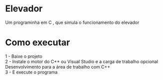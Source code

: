 # Elevador
Um programinha em C , que simula o funcionamento do elevador

# Como executar

1 - Baixe o projeto </br>
2 - Instale o motor do C++ ou Visual Studio e a carga de trabalho opcional Desenvolvimento para a área de trabalho com C++ </br>
3 - E execute o programa </br>
